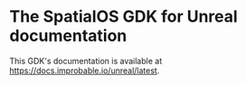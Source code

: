 # The SpatialOS GDK for Unreal documentation 

This GDK's documentation is available at https://docs.improbable.io/unreal/latest. 
